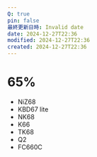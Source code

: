 ```yaml
---
Q: true
pin: false
最終更新日時: Invalid date
date: 2024-12-27T22:36
modified: 2024-12-27T22:36
created: 2024-12-27T22:36
---
```

# 65%

- NiZ68
- KBD67 lite
- NK68
- K66
- TK68
- Q2
- FC660C